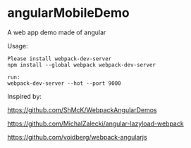 # angularMobileDemo
A web app demo made of angular

Usage:

	Please install webpack-dev-server
	npm install --global webpack webpack-dev-server
	
	run:
	webpack-dev-server --hot --port 9000


Inspired by:

  https://github.com/ShMcK/WebpackAngularDemos

  https://github.com/MichalZalecki/angular-lazyload-webpack

  https://github.com/voidberg/webpack-angularjs
